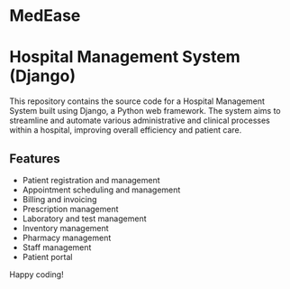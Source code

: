 # MedEase
# Hospital Management System (Django)

This repository contains the source code for a Hospital Management System built using Django, a Python web framework. 
The system aims to streamline and automate various administrative and clinical processes within a hospital, 
improving overall efficiency and patient care.

## Features

- Patient registration and management
- Appointment scheduling and management
- Billing and invoicing
- Prescription management
- Laboratory and test management
- Inventory management
- Pharmacy management
- Staff management
- Patient portal

Happy coding!
